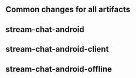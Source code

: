 ## Common changes for all artifacts

## stream-chat-android

## stream-chat-android-client

## stream-chat-android-offline
